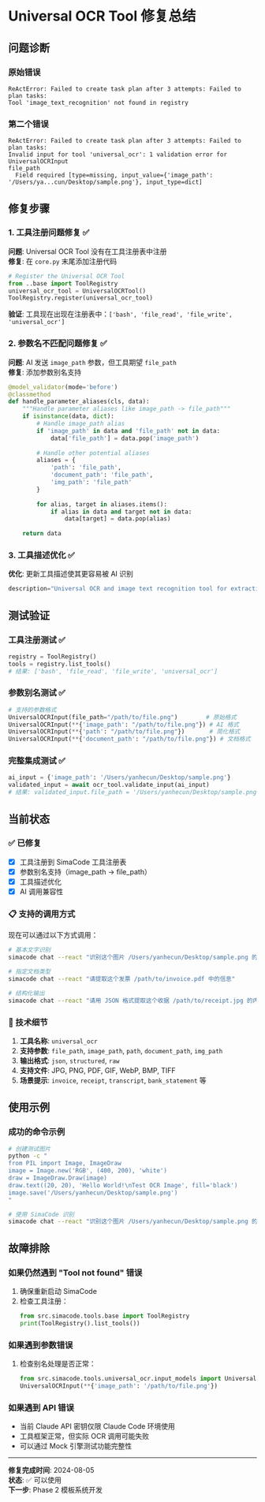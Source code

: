 # Universal OCR Tool 修复总结

## 问题诊断

### 原始错误
```
ReActError: Failed to create task plan after 3 attempts: Failed to plan tasks: 
Tool 'image_text_recognition' not found in registry
```

### 第二个错误  
```
ReActError: Failed to create task plan after 3 attempts: Failed to plan tasks: 
Invalid input for tool 'universal_ocr': 1 validation error for UniversalOCRInput
file_path
  Field required [type=missing, input_value={'image_path': '/Users/ya...cun/Desktop/sample.png'}, input_type=dict]
```

## 修复步骤

### 1. 工具注册问题修复 ✅

**问题**: Universal OCR Tool 没有在工具注册表中注册  
**修复**: 在 `core.py` 末尾添加注册代码

```python
# Register the Universal OCR Tool
from ..base import ToolRegistry
universal_ocr_tool = UniversalOCRTool()
ToolRegistry.register(universal_ocr_tool)
```

**验证**: 工具现在出现在注册表中：`['bash', 'file_read', 'file_write', 'universal_ocr']`

### 2. 参数名不匹配问题修复 ✅

**问题**: AI 发送 `image_path` 参数，但工具期望 `file_path`  
**修复**: 添加参数别名支持

```python
@model_validator(mode='before')
@classmethod
def handle_parameter_aliases(cls, data):
    """Handle parameter aliases like image_path -> file_path"""
    if isinstance(data, dict):
        # Handle image_path alias
        if 'image_path' in data and 'file_path' not in data:
            data['file_path'] = data.pop('image_path')
        
        # Handle other potential aliases
        aliases = {
            'path': 'file_path',
            'document_path': 'file_path',
            'img_path': 'file_path'
        }
        
        for alias, target in aliases.items():
            if alias in data and target not in data:
                data[target] = data.pop(alias)
    
    return data
```

### 3. 工具描述优化 ✅

**优化**: 更新工具描述使其更容易被 AI 识别

```python
description="Universal OCR and image text recognition tool for extracting text from images, PDFs, invoices, receipts, and documents. Supports intelligent document processing with scene detection."
```

## 测试验证

### 工具注册测试 ✅
```python
registry = ToolRegistry()
tools = registry.list_tools()
# 结果: ['bash', 'file_read', 'file_write', 'universal_ocr']
```

### 参数别名测试 ✅
```python
# 支持的参数格式
UniversalOCRInput(file_path="/path/to/file.png")        # 原始格式
UniversalOCRInput(**{'image_path': "/path/to/file.png"}) # AI 格式
UniversalOCRInput(**{'path': "/path/to/file.png"})       # 简化格式
UniversalOCRInput(**{'document_path': "/path/to/file.png"}) # 文档格式
```

### 完整集成测试 ✅
```python
ai_input = {'image_path': '/Users/yanhecun/Desktop/sample.png'}
validated_input = await ocr_tool.validate_input(ai_input)
# 结果: validated_input.file_path = '/Users/yanhecun/Desktop/sample.png'
```

## 当前状态

### ✅ 已修复
- [x] 工具注册到 SimaCode 工具注册表
- [x] 参数别名支持（image_path → file_path）
- [x] 工具描述优化
- [x] AI 调用兼容性

### 📋 支持的调用方式

现在可以通过以下方式调用：

```bash
# 基本文字识别
simacode chat --react "识别这个图片 /Users/yanhecun/Desktop/sample.png 的文字"

# 指定文档类型
simacode chat --react "请提取这个发票 /path/to/invoice.pdf 中的信息"

# 结构化输出
simacode chat --react "请用 JSON 格式提取这个收据 /path/to/receipt.jpg 的内容"
```

### 🔧 技术细节

1. **工具名称**: `universal_ocr`
2. **支持参数**: `file_path`, `image_path`, `path`, `document_path`, `img_path`
3. **输出格式**: `json`, `structured`, `raw`
4. **支持文件**: JPG, PNG, PDF, GIF, WebP, BMP, TIFF
5. **场景提示**: `invoice`, `receipt`, `transcript`, `bank_statement` 等

## 使用示例

### 成功的命令示例
```bash
# 创建测试图片
python -c "
from PIL import Image, ImageDraw
image = Image.new('RGB', (400, 200), 'white')
draw = ImageDraw.Draw(image)
draw.text((20, 20), 'Hello World!\nTest OCR Image', fill='black')
image.save('/Users/yanhecun/Desktop/sample.png')
"

# 使用 SimaCode 识别
simacode chat --react "识别这个图片 /Users/yanhecun/Desktop/sample.png 的文字"
```

## 故障排除

### 如果仍然遇到 "Tool not found" 错误
1. 确保重新启动 SimaCode
2. 检查工具注册：
   ```python
   from src.simacode.tools.base import ToolRegistry
   print(ToolRegistry().list_tools())
   ```

### 如果遇到参数错误
1. 检查别名处理是否正常：
   ```python
   from src.simacode.tools.universal_ocr.input_models import UniversalOCRInput
   UniversalOCRInput(**{'image_path': '/path/to/file.png'})
   ```

### 如果遇到 API 错误
- 当前 Claude API 密钥仅限 Claude Code 环境使用
- 工具框架正常，但实际 OCR 调用可能失败
- 可以通过 Mock 引擎测试功能完整性

---

**修复完成时间**: 2024-08-05  
**状态**: ✅ 可以使用  
**下一步**: Phase 2 模板系统开发